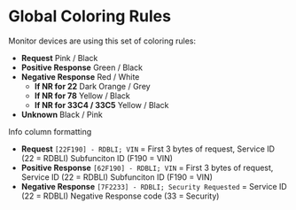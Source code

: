 # Global Coloring Rules
Monitor devices are using this set of coloring rules:

 * **Request** Pink / Black
 * **Positive Response** Green / Black
 * **Negative Response** Red / White
   * **If NR for 22** Dark Orange / Grey
   * **If NR for 78** Yellow / Black
   * **If NR for 33C4 / 33C5** Yellow / Black
 * **Unknown** Black / Pink

Info column formatting  
 * **Request** `[22F190] - RDBLI; VIN` = First 3 bytes of request, Service ID (22 = RDBLI) Subfunciton ID (F190 = VIN)
 * **Positive Response** `[62F190] - RDBLI; VIN` = First 3 bytes of request, Service ID (22 = RDBLI) Subfunciton ID (F190 = VIN)
 * **Negative Response** `[7F2233] - RDBLI; Security Requested` = Service ID (22 = RDBLI) Negative Response code (33 = Security)